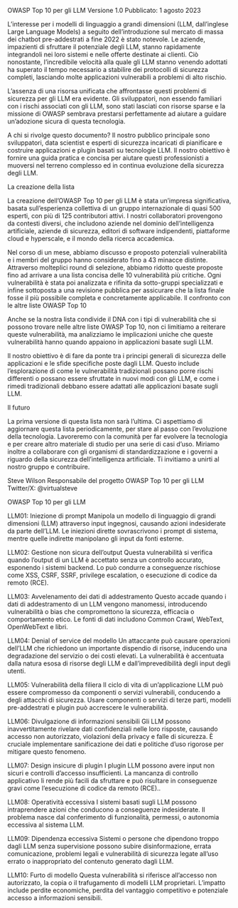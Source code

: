 ﻿OWASP Top 10 per gli LLM
Versione 1.0
Pubblicato: 1 agosto 2023






L’interesse per i modelli di linguaggio a grandi dimensioni (LLM, dall’inglese Large Language Models) a seguito dell’introduzione sul mercato di massa dei chatbot pre-addestrati a fine 2022 è stato notevole. Le aziende, impazienti di sfruttare il potenziale degli LLM, stanno rapidamente integrandoli nei loro sistemi e nelle offerte destinate ai clienti. Ciò nonostante, l’incredibile velocità alla quale gli LLM stanno venendo adottati ha superato il tempo necessario a stabilire dei protocolli di sicurezza completi, lasciando molte applicazioni vulnerabili a problemi di alto rischio.


L’assenza di una risorsa unificata che affrontasse questi problemi di sicurezza per gli LLM era evidente. Gli sviluppatori, non essendo familiari con i rischi associati con gli LLM, sono stati lasciati con risorse sparse e la missione di OWASP sembrava prestarsi perfettamente ad aiutare a guidare un’adozione sicura di questa tecnologia.


A chi si rivolge questo documento?
Il nostro pubblico principale sono sviluppatori, data scientist e esperti di sicurezza incaricati di pianificare e costruire applicazioni e plugin basati su tecnologie LLM. Il nostro obiettivo è fornire una guida pratica e concisa per aiutare questi professionisti a muoversi nel terreno complesso ed in continua evoluzione della sicurezza degli LLM.


La creazione della lista


La creazione dell’OWASP Top 10 per gli LLM è stata un’impresa significativa, basata sull’esperienza collettiva di un gruppo internazionale di quasi 500 esperti, con più di 125 contributori attivi. I nostri collaboratori provengono da contesti diversi, che includono aziende nel dominio dell’intelligenza artificiale, aziende di sicurezza, editori di software indipendenti, piattaforme cloud e hyperscale, e il mondo della ricerca accademica.


Nel corso di un mese, abbiamo discusso e proposto potenziali vulnerabilità e i membri del gruppo hanno considerato fino a 43 minacce distinte. Attraverso molteplici round di selezione, abbiamo ridotto queste proposte fino ad arrivare a una lista concisa delle 10 vulnerabilità più critiche. Ogni vulnerabilità è stata poi analizzata e rifinita da sotto-gruppi specializzati e infine sottoposta a una revisione pubblica per assicurare che la lista finale fosse il più possibile completa e concretamente applicabile.
Il confronto con le altre liste OWASP Top 10


Anche se la nostra lista condivide il DNA con i tipi di vulnerabilità che si possono trovare nelle altre liste OWASP Top 10, non ci limitiamo a reiterare queste vulnerabilità, ma analizziamo le implicazioni uniche che queste vulnerabilità hanno quando appaiono in applicazioni basate sugli LLM.


Il nostro obiettivo è di fare da ponte tra i principi generali di sicurezza delle applicazioni e le sfide specifiche poste dagli LLM. Questo include l’esplorazione di come le vulnerabilità tradizionali possano porre rischi differenti o possano essere sfruttate in nuovi modi con gli LLM, e come i rimedi tradizionali debbano essere adattati alle applicazioni basate sugli LLM.


Il futuro


La prima versione di questa lista non sarà l’ultima. Ci aspettiamo di aggiornare questa lista periodicamente, per stare al passo con l’evoluzione della tecnologia. Lavoreremo con la comunità per far evolvere la tecnologia e per creare altro materiale di studio per una serie di casi d’uso. Miriamo inoltre a collaborare con gli organismi di standardizzazione e i governi a riguardo della sicurezza dell’intelligenza artificiale. Ti invitiamo a unirti al nostro gruppo e contribuire.




Steve Wilson
Responsabile del progetto OWASP Top 10 per gli LLM
Twitter/X: @virtualsteve






OWASP Top 10 per gli LLM


LLM01: Iniezione di prompt
Manipola un modello di linguaggio di grandi dimensioni (LLM) attraverso input ingegnosi, causando azioni indesiderate da parte dell’LLM. Le iniezioni dirette sovrascrivono i prompt di sistema, mentre quelle indirette manipolano gli input da fonti esterne.


LLM02: Gestione non sicura dell’output
Questa vulnerabilità si verifica quando l’output di un LLM è accettato senza un controllo accurato, esponendo i sistemi backend. Lo può condurre a conseguenze rischiose come XSS, CSRF, SSRF, privilege escalation, o esecuzione di codice da remoto (RCE).


LLM03: Avvelenamento dei dati di addestramento
Questo accade quando i dati di addestramento di un LLM vengono manomessi, introducendo vulnerabilità o bias che compromettono la sicurezza, efficacia o comportamento etico. Le fonti di dati includono Common Crawl, WebText, OpenWebText e libri.


LLM04: Denial of service del modello
Un attaccante può causare operazioni dell’LLM che richiedono un importante dispendio di risorse, inducendo una degradazione del servizio o dei costi elevati. La vulnerabilità è accentuata dalla natura esosa di risorse degli LLM e dall’imprevedibilità degli input degli utenti.


LLM05: Vulnerabilità della filiera
Il ciclo di vita di un’applicazione LLM può essere compromesso da componenti o servizi vulnerabili, conducendo a degli attacchi di sicurezza. Usare componenti o servizi di terze parti, modelli pre-addestrati e plugin può accrescere le vulnerabilità.


LLM06: Divulgazione di informazioni sensibili
Gli LLM possono inavvertitamente rivelare dati confidenziali nelle loro risposte, causando accesso non autorizzato, violazioni della privacy e falle di sicurezza. È cruciale implementare sanificazione dei dati e politiche d’uso rigorose per mitigare questo fenomeno.


LLM07: Design insicure di plugin
I plugin LLM possono avere input non sicuri e controlli d’accesso insufficienti. La mancanza di controllo applicativo li rende più facili da sfruttare e può risultare in conseguenze gravi come l’esecuzione di codice da remoto (RCE)..


LLM08: Operatività eccessiva
I sistemi basati sugli LLM possono intraprendere azioni che conducono a conseguenze indesiderate. Il problema nasce dal conferimento di funzionalità, permessi, o autonomia eccessiva al sistema LLM.


LLM09: Dipendenza eccessiva
Sistemi o persone che dipendono troppo dagli LLM senza supervisione possono subire disinformazione, errata comunicazione, problemi legali e vulnerabilità di sicurezza legate all’uso errato o inappropriato del contenuto generato dagli LLM.


LLM10: Furto di modello
Questa vulnerabilità si riferisce all’accesso non autorizzato, la copia o il trafugamento di modelli LLM proprietari. L’impatto include perdite economiche, perdita del vantaggio competitivo e potenziale accesso a informazioni sensibili.




